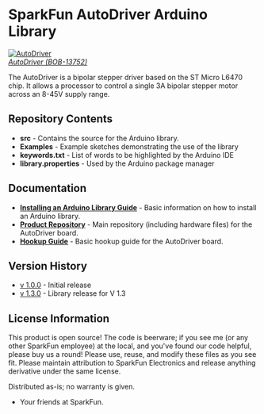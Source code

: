 SparkFun AutoDriver Arduino Library
==========
[![AutoDriver](https://dlnmh9ip6v2uc.cloudfront.net/images/products/1/1/6/1/1/11611-01_medium.jpg)  
*AutoDriver (BOB-13752)*](https://www.sparkfun.com/products/13752)

The AutoDriver is a bipolar stepper driver based on the ST Micro L6470 chip.
It allows a processor to control a single 3A bipolar stepper motor across an 8-45V supply range.

Repository Contents
-------------------
* **src** - Contains the source for the Arduino library.
* **Examples** - Example sketches demonstrating the use of the library
* **keywords.txt** - List of words to be highlighted by the Arduino IDE
* **library.properties** - Used by the Arduino package manager

Documentation
-------------------
* **[Installing an Arduino Library Guide](https://learn.sparkfun.com/tutorials/installing-an-arduino-library)** - Basic information on how to install an Arduino library.
* **[Product Repository](https://github.com/sparkfun/L6470-AutoDriver)** - Main repository (including hardware files) for the AutoDriver board.
* **[Hookup Guide](https://learn.sparkfun.com/tutorials/getting-started-with-the-autodriver---v13)** - Basic hookup guide for the AutoDriver board.

Version History
-------------------

* [v 1.0.0](https://github.com/sparkfun/SparkFun_AutoDriver_Arduino_Library/tree/V_1.0.0) - Initial release
* [v 1.3.0](https://github.com/sparkfun/SparkFun_AutoDriver_Arduino_Library/tree/V_1.3.0) - Library release for V 1.3

License Information
-------------------
This product is open source! 
The code is beerware; if you see me (or any other SparkFun employee) at the local, and you've found our code helpful, please buy us a round!
Please use, reuse, and modify these files as you see fit. Please maintain attribution to SparkFun Electronics and release anything derivative under the same license.

Distributed as-is; no warranty is given.

- Your friends at SparkFun.

